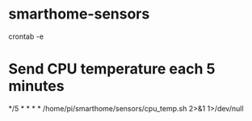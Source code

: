 # smarthome-sensors

crontab -e

# Send CPU temperature each 5 minutes
*/5 * * * * /home/pi/smarthome/sensors/cpu_temp.sh 2>&1 1>/dev/null
